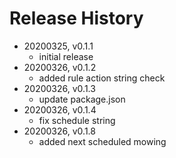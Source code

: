 # Release History

* 20200325, v0.1.1
	* initial release
* 20200326, v0.1.2
	* added rule action string check
* 20200326, v0.1.3
	* update package.json
* 20200326, v0.1.4
	* fix schedule string
* 20200326, v0.1.8
	* added next scheduled mowing
